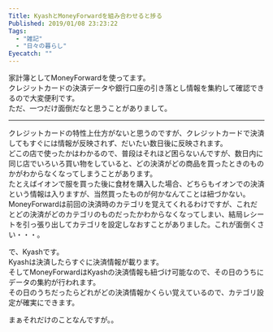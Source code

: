 ```yaml
---
Title: KyashとMoneyForwardを組み合わせると捗る
Published: 2019/01/08 23:23:22
Tags:
  - "雑記"
  - "日々の暮らし"
Eyecatch: ""
---
```

<p>家計簿としてMoneyForwardを使ってます。<br/>
クレジットカードの決済データや銀行口座の引き落とし情報を集約して確認できるので大変便利です。<br/>
ただ、一つだけ面倒だなと思うことがありまして。</p>

***

<p>クレジットカードの特性上仕方がないと思うのですが、クレジットカードで決済してもすぐには情報が反映されず、だいたい数日後に反映されます。<br/>
どこの店で使ったかはわかるので、普段はそれほど困らないんですが、数日内に同じ店でいろいろ買い物をしていると、どの決済がどの商品を買ったときのものかがわからなくなってしまうことがあります。<br/>
たとえばイオンで服を買った後に食材を購入した場合、どちらもイオンでの決済という情報は入りますが、当然買ったものが何かなんてことは紐づかない。<br/>
MoneyForwardは前回の決済時のカテゴリを覚えてくれるわけですが、これだとどの決済がどのカテゴリのものだったかわからなくなってしまい、結局レシートを引っ張り出してカテゴリを設定しなおすことがありました。これが面倒くさい・・・。</p>

<p>で、Kyashです。<br/>
Kyashは決済したらすぐに決済情報が載ります。<br/>
そしてMoneyForwardはKyashの決済情報も紐づけ可能なので、その日のうちにデータの集約が行われます。<br/>
その日のうちだったらどれがどの決済情報かくらい覚えているので、カテゴリ設定が確実にできます。</p>

<p>まぁそれだけのことなんですが。。</p>
